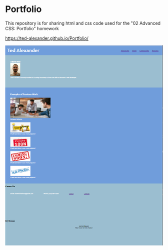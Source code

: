 # Portfolio



This repository is for sharing html and css code used for the "02 Advanced CSS: Portfolio" homework


https://ted-alexander.github.io/Portfolio/

![screenshot of website](Capture.PNG)

